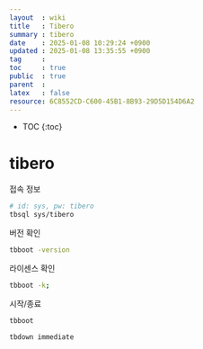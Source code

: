```yaml
---
layout  : wiki
title   : Tibero
summary : tibero
date    : 2025-01-08 10:29:24 +0900
updated : 2025-01-08 13:35:55 +0900
tag     : 
toc     : true
public  : true
parent  : 
latex   : false
resource: 6C8552CD-C600-45B1-8B93-29D5D154D6A2
---
```

* TOC
{:toc}

# tibero

접속 정보
```bash
# id: sys, pw: tibero
tbsql sys/tibero
```

버전 확인
```bash
tbboot -version
```

라이센스 확인
```bash
tbboot -k;
```

시작/종료
```bash
tbboot

tbdown immediate
```
